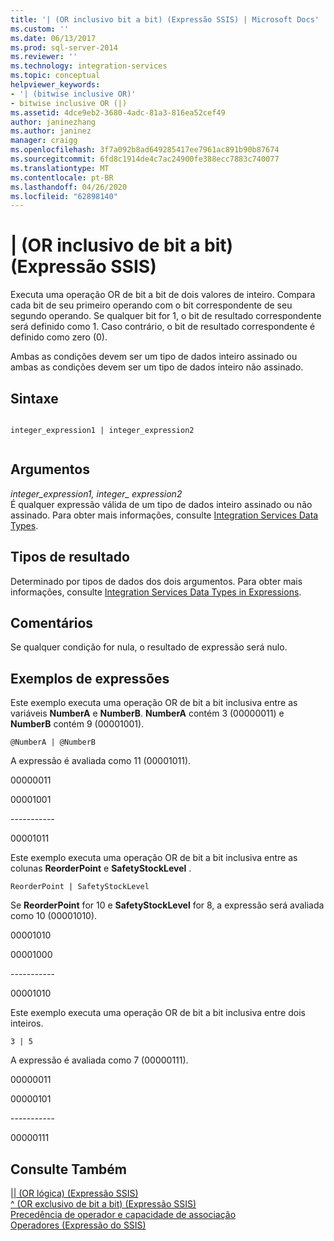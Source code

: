 ```yaml
---
title: '| (OR inclusivo bit a bit) (Expressão SSIS) | Microsoft Docs'
ms.custom: ''
ms.date: 06/13/2017
ms.prod: sql-server-2014
ms.reviewer: ''
ms.technology: integration-services
ms.topic: conceptual
helpviewer_keywords:
- '| (bitwise inclusive OR)'
- bitwise inclusive OR (|)
ms.assetid: 4dce9eb2-3680-4adc-81a3-816ea52cef49
author: janinezhang
ms.author: janinez
manager: craigg
ms.openlocfilehash: 3f7a092b8ad649285417ee7961ac891b90b87674
ms.sourcegitcommit: 6fd8c1914de4c7ac24900fe388ecc7883c740077
ms.translationtype: MT
ms.contentlocale: pt-BR
ms.lasthandoff: 04/26/2020
ms.locfileid: "62898140"
---
```

# <a name="-bitwise-inclusive-or-ssis-expression"></a>| (OR inclusivo de bit a bit) (Expressão SSIS)
  Executa uma operação OR de bit a bit de dois valores de inteiro. Compara cada bit de seu primeiro operando com o bit correspondente de seu segundo operando. Se qualquer bit for 1, o bit de resultado correspondente será definido como 1. Caso contrário, o bit de resultado correspondente é definido como zero (0).  
  
 Ambas as condições devem ser um tipo de dados inteiro assinado ou ambas as condições devem ser um tipo de dados inteiro não assinado.  
  
## <a name="syntax"></a>Sintaxe  
  
```  
  
integer_expression1 | integer_expression2  
  
```  
  
## <a name="arguments"></a>Argumentos  
 *integer_expression1, integer_ expression2*  
 É qualquer expressão válida de um tipo de dados inteiro assinado ou não assinado. Para obter mais informações, consulte [Integration Services Data Types](../data-flow/integration-services-data-types.md).  
  
## <a name="result-types"></a>Tipos de resultado  
 Determinado por tipos de dados dos dois argumentos. Para obter mais informações, consulte [Integration Services Data Types in Expressions](integration-services-data-types-in-expressions.md).  
  
## <a name="remarks"></a>Comentários  
 Se qualquer condição for nula, o resultado de expressão será nulo.  
  
## <a name="expression-examples"></a>Exemplos de expressões  
 Este exemplo executa uma operação OR de bit a bit inclusiva entre as variáveis **NumberA** e **NumberB**. **NumberA** contém 3 (00000011) e **NumberB** contém 9 (00001001).  
  
```  
@NumberA | @NumberB  
```  
  
 A expressão é avaliada como 11 (00001011).  
  
 00000011  
  
 00001001  
  
 ----------\-  
  
 00001011  
  
 Este exemplo executa uma operação OR de bit a bit inclusiva entre as colunas **ReorderPoint** e **SafetyStockLevel** .  
  
```  
ReorderPoint | SafetyStockLevel  
```  
  
 Se **ReorderPoint** for 10 e **SafetyStockLevel** for 8, a expressão será avaliada como 10 (00001010).  
  
 00001010  
  
 00001000  
  
 ----------\-  
  
 00001010  
  
 Este exemplo executa uma operação OR de bit a bit inclusiva entre dois inteiros.  
  
```  
3 | 5   
```  
  
 A expressão é avaliada como 7 (00000111).  
  
 00000011  
  
 00000101  
  
 ----------\-  
  
 00000111  
  
## <a name="see-also"></a>Consulte Também  
 [&#124;&#124; &#40;OR lógica&#41; &#40;Expressão SSIS&#41;](logical-or-ssis-expression.md)   
 [^ &#40;OR exclusivo de bit a bit&#41; &#40;Expressão SSIS&#41;](bitwise-exclusive-or-ssis-expression.md)   
 [Precedência de operador e capacidade de associação](operator-precedence-and-associativity.md)   
 [Operadores &#40;Expressão do SSIS&#41;](operators-ssis-expression.md)  
  
  
